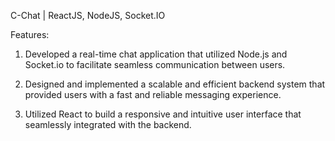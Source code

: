 C-Chat | ReactJS, NodeJS, Socket.IO

Features:

1. Developed a real-time chat application that utilized Node.js and Socket.io to facilitate seamless communication between users.

2. Designed and implemented a scalable and efficient backend system that provided users with a fast and reliable messaging experience.

3. Utilized React to build a responsive and intuitive user interface that seamlessly integrated with the backend.
